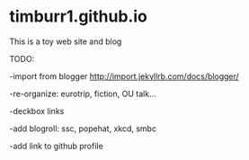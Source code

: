 # timburr1.github.io
This is a toy web site and blog

TODO:

-import from blogger http://import.jekyllrb.com/docs/blogger/

-re-organize: eurotrip, fiction, OU talk...

-deckbox links

-add blogroll: ssc, popehat, xkcd, smbc

-add link to github profile
